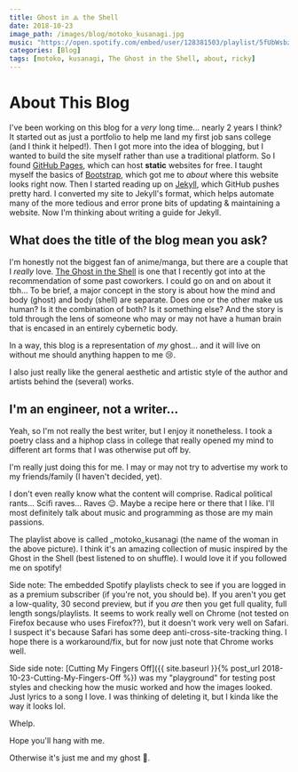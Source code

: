 ```yaml
---
title: Ghost in ⟁ the Shell
date: 2018-10-23
image_path: /images/blog/motoko_kusanagi.jpg
music: "https://open.spotify.com/embed/user/128381503/playlist/5fUbWsbzfuTtkkU1Txxj9d?si=pUS_HRuBSV2q_dD1fMifTg"
categories: [Blog]
tags: [motoko, kusanagi, The Ghost in the Shell, about, ricky]
---
```


# About This Blog
I've been working on this blog for a *very* long time... nearly 2 years I think? It started out as just a portfolio to help me land my first job sans college (and I think it helped!). Then I got more into the idea of blogging, but I wanted to build the site myself rather than use a traditional platform. So I found [GitHub Pages](https://pages.github.com/), which can host **static** websites for free. I taught myself the basics of [Bootstrap](https://getbootstrap.com/), which got me to *about* where this website looks right now. Then I started reading up on [Jekyll](https://jekyllrb.com/), which GitHub pushes pretty hard. I converted my site to Jekyll's format, which helps automate many of the more tedious and error prone bits of updating & maintaining a website. Now I'm thinking about writing a guide for Jekyll.

## What does the title of the blog mean you ask?
I'm honestly not the biggest fan of anime/manga, but there are a couple that I _really_ love. [The Ghost in the Shell](https://en.wikipedia.org/wiki/Ghost_in_the_Shell_(manga)) is one that I recently got into at the recommendation of some past coworkers. I could go on and on about it tbh... To be brief, a major concept in the story is about how the mind and body (ghost) and body (shell) are separate. Does one or the other make us human? Is it the combination of both? Is it something else? And the story is told through the lens of someone who may or may not have a human brain that is encased in an entirely cybernetic body.

In a way, this blog is a representation of *my* ghost... and it will live on without me should anything happen to me 😢.

I also just really like the general aesthetic and artistic style of the author and artists behind the (several) works.

## I'm an engineer, not a writer...
Yeah, so I'm not really the best writer, but I enjoy it nonetheless. I took a poetry class and a hiphop class in college that really opened my mind to different art forms that I was otherwise put off by.

I'm really just doing this for me. I may or may not try to advertise my work to my friends/family (I haven't decided, yet).

I don't even really know what the content will comprise. Radical political rants... Scifi raves... Raves 😉. Maybe a recipe here or there that I like. I'll most definitely talk about music and programming as those are my main passions.

The playlist above is called _motoko_kusanagi (the name of the woman in the above picture). I think it's an amazing collection of music inspired by the Ghost in the Shell (best listened to on shuffle). I would love it if you followed me on spotify!

Side note: The embedded Spotify playlists check to see if you are logged in as a premium subscriber (if you're not, you should be). If you aren't you get a low-quality, 30 second preview, but if you *are* then you get full quality, full length songs/playlists. It seems to work really well on Chrome (not tested on Firefox because who uses Firefox??), but it doesn't work very well on Safari. I suspect it's because Safari has some deep anti-cross-site-tracking thing. I hope there is a workaround/fix, but for now just note that Chrome works well.

Side side note: [Cutting My Fingers Off]({{ site.baseurl }}{% post_url 2018-10-23-Cutting-My-Fingers-Off %}) was my "playground" for testing post styles and checking how the music worked and how the images looked. Just lyrics to a song I love. I was thinking of deleting it, but I kinda like the way it looks lol.

Whelp.

Hope you'll hang with me.

Otherwise it's just me and my ghost 👻.